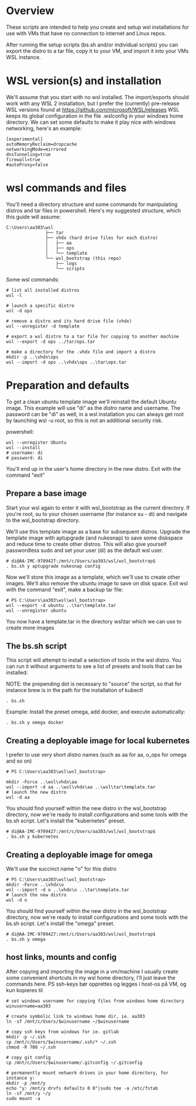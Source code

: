 # Overview
These scripts are intended to help you create and setup wsl installations for use with VMs that have no connection to internet and Linux repos. 

After running the setup scripts (bs.sh and/or individual scripts) you can export the distro to a tar file, copy it to your VM, and import it into your VMs WSL instance.

# WSL version(s) and installation
We'll assume that you start with no wsl installed.
The import/exports should work with any WSL 2 installation, but I prefer the (currently) pre-release WSL versions found at https://github.com/microsoft/WSL/releases
WSL keeps its global configuration in the file .wslconfig in your windows home directory. We can set some defaults to make it play nice with windows networking, here's an example:
```
[experimental]
autoMemoryReclaim=dropcache
networkingMode=mirrored
dnsTunneling=true
firewall=true
#autoProxy=false
```

# wsl commands and files
You'll need a directory structure and some commands for manipulating distros and tar files in powershell. Here's my suggested structure, which this guide will assume:
 ```
C:\Users\aa303\wsl
                ├── tar
                ├── vhdx (hard drive files for each distro)
                │   ├── aa
                │   ├── ops
                │   └── template
                └── wsl_bootstrap (this repo)
                    ├── logs
                    └── scripts
```
Some wsl commands:
```
# list all installed distros
wsl -l

# launch a specific distro
wsl -d ops

# remove a distro and its hard drive file (vhdx)
wsl --unregister -d template

# export a wsl distro to a tar file for copying to another machine
wsl --export -d ops ../tar/ops.tar

# make a directory for the .vhdx file and import a distro
mkdir -p ..\vhdx\ops 
wsl --import -d ops ..\vhdx\ops ..\tar\ops.tar

```

# Preparation and defaults

To get a clean ubuntu template image we'll reinstall the default Ubuntu image. This example will use "di" as the distro name and username. The password can be "di" as well, in a wsl installation you can always get root by launching wsl -u root, so this is not an additional security risk.

powershell:
```
wsl --unregister Ubuntu
wsl --install
# username: di
# password: di
```
You'll end up in the user's home directory in the new distro. Exit with the command "exit"

## Prepare a base image
Start your wsl again to enter it with wsl_bootstrap as the current directory. If you're root, su to your chosen username  (for instance su - di) and navigate to the wsl_bootstrap directory.

We'll use this template image as a base for subsequent distros. Upgrade the template image with aptupgrade (and nukesnap) to save some diskspace and reduce time to create other distros. This will also give yourself passwordless sudo and set your user (di) as the default wsl user.

```
# di@AA-IMC-9709427:/mnt/c/Users/aa303/wsl/wsl_bootstrap$
. bs.sh y aptupgrade nukesnap config
```

Now we'll store this image as a template, which we'll use to create other images. We'll also remove the ubuntu image to save on disk space.
Exit wsl with the command "exit", make a backup tar file:

```
# PS C:\Users\aa303\wsl\wsl_bootstrap> 
wsl --export -d ubuntu ..\tar\template.tar
wsl --unregister ubuntu
```
You now have a template.tar in the directory wsl\tar which we can use to create more images
## The bs.sh script
This script will attempt to install a selection of tools in the wsl distro. You can run it without arguments to see a list of presets and tools that can be installed:

NOTE: the prepending dot is necessary to "source" the script, so that for instance brew is in the path for the installation of kubectl
```
. bs.sh
```
Example: Install the preset omega, add docker, and execute automatically:
```
. bs.sh y omega docker
```


## Creating a deployable image for local kubernetes

I prefer to use very short distro names (such as aa for aa, o_ops for omega and so on)

```
# PS C:\Users\aa303\wsl\wsl_bootstrap> 

mkdir -Force ..\wsl\vhdx\aa
wsl --import -d aa ..\wsl\vhdx\aa ..\wsl\tar\template.tar
# launch the new distro
wsl -d aa
```
You should find yourself within the new distro in the wsl_bootstrap directory, now we're ready to install configurations and some tools with the bs.sh script. Let's install the "kubernetes" preset.

```
# di@AA-IMC-9709427:/mnt/c/Users/aa303/wsl/wsl_bootstrap$ 
. bs.sh y kubernetes
```
## Creating a deployable image for omega

We'll use the succinct name "o" for this distro
```
# PS C:\Users\aa303\wsl\wsl_bootstrap> 
mkdir -Force ..\vhdx\o
wsl --import -d o ..\vhdx\o ..\tar\template.tar
# launch the new distro
wsl -d o
```
You should find yourself within the new distro in the wsl_bootstrap directory, now we're ready to install configurations and some tools with the bs.sh script. Let's install the "omega" preset.

```
# di@AA-IMC-9709427:/mnt/c/Users/aa303/wsl/wsl_bootstrap$ 
. bs.sh y omega
```

## host links, mounts and config

After copying and importing the image in a vm/machine I usually create some convenient shortcuts in my wsl home directory, I'll just leave the commands here. 
PS ssh-keys bør opprettes og legges i host-os på VM, og kun kopieres til 

```
# set windows username for copying files from windows home directory
winusername=aa303

# create symbolic link to windows home dir, ie. aa303
ln -sf /mnt/c/Users/$winusername ~/$winusername

# copy ssh keys from windows for ie. gitlab
mkdir -p ~/.ssh 
cp /mnt/c/Users/$winusername/.ssh/* ~/.ssh
chmod -R 700 ~/.ssh

# copy git config
cp /mnt/c/Users/$winusername/.gitconfig ~/.gitconfig

# permanently mount network drives in your home directory, for instance y:
mkdir -p /mnt/y 
echo "y: /mnt/y drvfs defaults 0 0"|sudo tee -a /etc/fstab
ln -sf /mnt/y ~/y
sudo mount -a

```

